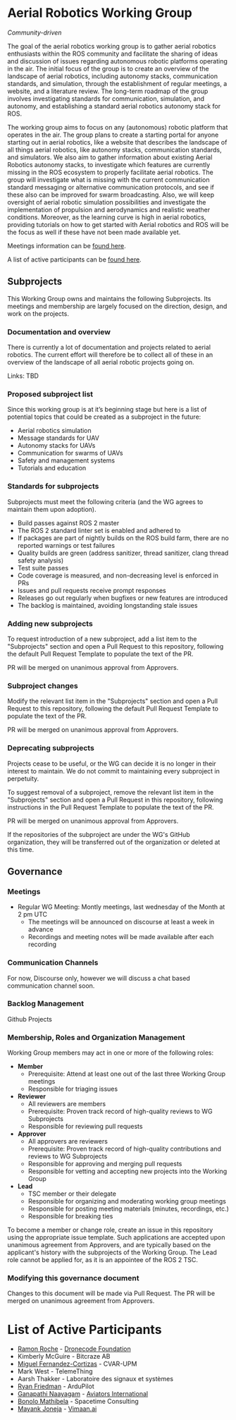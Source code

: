 # Aerial Robotics Working Group

*Community-driven*

The goal of the aerial robotics working group is to gather aerial robotics enthusiasts within the ROS community and facilitate the sharing of ideas and discussion of issues regarding autonomous robotic platforms operating in the air. The initial focus of the group is to create an overview of the landscape of aerial robotics, including autonomy stacks, communication standards, and simulation, through the establishment of regular meetings, a website, and a literature review. The long-term roadmap of the group involves investigating standards for communication, simulation, and autonomy, and establishing a standard aerial robotics autonomy stack for ROS.

The working group aims to focus on any (autonomous) robotic platform that operates in the air. The group plans to create a starting portal for anyone starting out in aerial robotics, like a website that describes the landscape of all things aerial robotics, like autonomy stacks, communication standards, and simulators. We also aim to gather information about existing Aerial Robotics autonomy stacks, to investigate which features are currently missing in the ROS ecosystem to properly facilitate aerial robotics. The group will investigate what is missing with the current communication standard messaging or alternative communication protocols, and see if these also can be improved for swarm broadcasting. Also, we will keep oversight of aerial robotic simulation possibilities and investigate the implementation of propulsion and aerodynamics and realistic weather conditions. Moreover, as the learning curve is high in aerial robotics, providing tutorials on how to get started with Aerial robotics and ROS will be the focus as well if these have not been made available yet. 

Meetings information can be [found here](meetings.md).

A list of active participants can be [found here](#list-of-active-participants).

## Subprojects

This Working Group owns and maintains the following Subprojects.
Its meetings and membership are largely focused on the direction, design, and work on the projects.

### Documentation and overview
There is currently a lot of documentation and projects related to aerial robotics. The current effort will therefore be to collect all of these in an overview of the landscape of all aerial robotic projects going on. 

Links: TBD

### Proposed subproject list

Since this working group is at it’s beginning stage but here is a list of potential topics that could be created as a subproject in the future:
* Aerial robotics simulation
* Message standards for UAV
* Autonomy stacks for UAVs
* Communication for swarms of UAVs
* Safety and management systems
* Tutorials and education


### Standards for subprojects

Subprojects must meet the following criteria (and the WG agrees to maintain them upon adoption).

* Build passes against ROS 2 master
* The ROS 2 standard linter set is enabled and adhered to
* If packages are part of nightly builds on the ROS build farm, there are no reported warnings or test failures
* Quality builds are green (address sanitizer, thread sanitizer, clang thread safety analysis)
* Test suite passes
* Code coverage is measured, and non-decreasing level is enforced in PRs
* Issues and pull requests receive prompt responses
* Releases go out regularly when bugfixes or new features are introduced
* The backlog is maintained, avoiding longstanding stale issues

### Adding new subprojects

To request introduction of a new subproject, add a list item to the "Subprojects" section and open a Pull Request to this repository, following the default Pull Request Template to populate the text of the PR.

PR will be merged on unanimous approval from Approvers.

### Subproject changes

Modify the relevant list item in the "Subprojects" section and open a Pull Request to this repository, following the default Pull Request Template to populate the text of the PR.

PR will be merged on unanimous approval from Approvers.

### Deprecating subprojects

Projects cease to be useful, or the WG can decide it is no longer in their interest to maintain.
We do not commit to maintaining every subproject in perpetuity.

To suggest removal of a subproject, remove the relevant list item in the "Subprojects" section and open a Pull Request in this repository, following instructions in the Pull Request Template to populate the text of the PR.

PR will be merged on unanimous approval from Approvers.

If the repositories of the subproject are under the WG's GitHub organization, they will be transferred out of the organization or deleted at this time.

## Governance

### Meetings

* Regular WG Meeting: Montly meetings, last wednesday of the Month at 2 pm UTC
  * The meetings will be announced on discourse at least a week in advance
  * Recordings and meeting notes will be made available after each recording

### Communication Channels

For now, Discourse only, however we will discuss a chat based communication channel soon.

### Backlog Management

Github Projects

### Membership, Roles and Organization Management

Working Group members may act in one or more of the following roles:

* **Member**
  * Prerequisite: Attend at least one out of the last three Working Group meetings
  * Responsible for triaging issues
* **Reviewer**
  * All reviewers are members
  * Prerequisite: Proven track record of high-quality reviews to WG Subprojects
  * Responsible for reviewing pull requests
* **Approver**
  * All approvers are reviewers
  * Prerequisite: Proven track record of high-quality contributions and reviews to WG Subprojects
  * Responsible for approving and merging pull requests
  * Responsible for vetting and accepting new projects into the Working Group
* **Lead**
  * TSC member or their delegate
  * Responsible for organizing and moderating working group meetings
  * Responsible for posting meeting materials (minutes, recordings, etc.)
  * Responsible for breaking ties

To become a member or change role, create an issue in this repository using the appropriate issue template.
Such applications are accepted upon unanimous agreement from Approvers, and are typically based on the applicant's history with the subprojects of the Working Group.
The Lead role cannot be applied for, as it is an appointee of the ROS 2 TSC.

### Modifying this governance document

Changes to this document will be made via Pull Request.
The PR will be merged on unanimous agreement from Approvers.

# List of Active Participants
* [Ramon Roche](https://twitter.com/@mrpollo) - [Dronecode Foundation](https://www.dronecode.org/)
* Kimberly McGuire - Bitcraze AB
* [Miguel Fernandez-Cortizas](https://github.com/miferco97) - CVAR-UPM
* Mark West - TelemeThing
* Aarsh Thakker - Laboratoire des signaux et systèmes
* [Ryan Friedman](https://github.com/Ryanf55) - ArduPilot
* [Ganapathi Naayagam](https://github.com/SGN-047) - [Aviators International](https://teamaviatorsinternational.in/#/)
* [Bonolo Mathibela](https://twitter.com/@bonolomathibela) - Spacetime Consulting
* [Mayank Joneja](https://github.com/botmayank) - [Vimaan.ai](https://vimaan.ai/)
